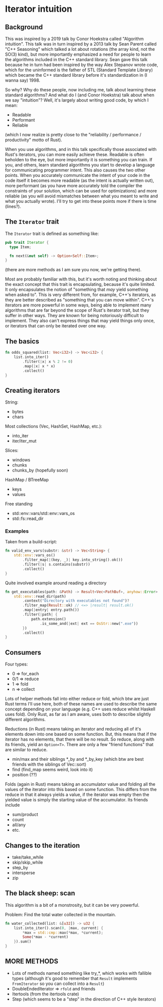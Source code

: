 # Iterator intuition

## Background
This was inspired by a 2019 talk by Conor Hoekstra called "Algorithm intuition". This talk was in turn inspired by a 2013 talk by Sean Parent called "C++ Seasoning" which talked a lot about rotations (the array kind, not the SO(3) kind), but more importantly emphasized a need for people to learn the algorithms included in the C++ standard library. Sean gave this talk because he in turn had been inspired by the way Alex Stepanov wrote code, which for the uninformed is the father of STL (Standard Template Library) which became the C++ standard library before it's standardization in (I wanna say) 1998.

So why? Why do these people, now including me, talk about learning these standard algorithms? And what do I (and Conor Hoekstra) talk about when we say "intuition"? Well, it's largely about writing good code, by which I mean:

- Readable
- Performant
- Reliable

(which I now realize is pretty close to the "reliability / performance / productivity" motto of Rust).

When you use algorithms, and in this talk specifically those associated with Rust's iterators, you can more easily achieve these. Readable is often beholden to the eye, but more importantly it is something you can train. If you, and others, learn standard algorithms you start to develop a language for communicating programmer intent. This also causes the two other points. When you accurately communicate the intent of your code in the code itself it becomes more readable (as the intent is actually written out), more performant (as you have more accurately told the compiler the constraints of your solution, which can be used for optimizations) and more reliable (as you will avoid mismatches between what you meant to write and what you actually wrote). I'll try to get into these points more if there is time (lines?).

## The `Iterator` trait
The `Iterator` trait is defined as something like:
```rust
pub trait Iterator {
  type Item;

  fn next(&mut self) -> Option<Self::Item>;
}
```

(there are more methods as I am sure you now, we're getting there).

Most are probably familiar with this, but it's worth noting and thinking about the exact concept that this trait is encapsulating, because it's quite limited. It only encapsulates the notion of "something that _may_ yield something when asked to". This is very different from, for example, C++'s iterators, as they are better described as "something that you can move within". C++'s iterators are more powerful in some ways, being able to implement many algorithms that are far beyond the scope of Rust's iterator trait, but they suffer in other ways. They are known for being notoriously difficult to implement. They also can't express things that may yield things only once, or iterators that can only be iterated over one way.

## The basics

```rust
fn odds_squared(list: Vec<i32>) -> Vec<i32> {
    list.into_iter()
        .filter(|x| x % 2 != 0)
        .map(|x| x * x)
        .collect()
}
```

## Creating iterators
String:
- bytes
- chars

Most collections (Vec, HashSet, HashMap, etc.):
- into_iter
- iter/iter_mut

Slices:
- windows
- chunks
- chunks_by (hopefully soon)

HashMap / BTreeMap
- keys
- values

Free standing
- std::env::vars/std::env::vars_os
- std::fs::read_dir

### Examples
Taken from a build-script:
```rust
fn valid_env_vars(substr: &str) -> Vec<String> {
    std::env::vars_os()
        .filter_map(|(key, _)| key.into_string().ok())
        .filter(|s| s.contains(substr))
        .collect()
} 
```

Quite involved example around reading a directory
```rust
fn get_executables(path: &Path) -> Result<Vec<PathBuf>, anyhow::Error> {
    std::env::read_dir(path)
        .context("Directory with executables not found")?
        .filter_map(Result::ok) // <=> |result| result.ok()
        .map(|entry| entry.path())
        .filter(|path| {
            path.extension()
                .is_some_and(|ext| ext == OsStr::new(".exe"))
        })
        .collect()
}
```

## Consumers
Four types:
- 0 => for_each
- 0/1 => reduce
- 1 => fold
- n => collect

Lots of helper methods fall into either reduce or fold, which btw are just Rust terms I'll use here, both of these names are used to describe the same concept depending on your language (e.g. C++ uses reduce whilst Haskell uses fold). Only Rust, as far as I am aware, uses both to describe slightly different algorithms.

Reductions (in Rust) means taking an iterator and reducing all of it's elements down into one based on some function. But, this means that if the iterator has no elements, that there will be no result. So reduce, along with its friends, yield an `Option<T>`. There are only a few "friend functions" that are similar to reduce.
- min/max and their siblings *_by and *_by_key (which btw are best friends with the siblings of Vec::sort)
- find (find_map seems weird, look into it)
- position (??)

Folds (again in Rust) means taking an accumulator value and folding all the values of the iterator into this based on some function. This differs from the reduce in that it always yields a value, if the iterator was empty then the yielded value is simply the starting value of the accumulator. Its friends include
- sum/product
- count
- all/any
- etc.

## Changes to the iteration
- take/take_while
- skip/skip_while
- step_by
- intersperse
- zip

## The black sheep: scan
This algorithm is a bit of a monstrosity, but it can be very powerful.

Problem: Find the total water collected in the mountain.
```rust
fn water_collected(list: &[u32]) -> u32 {
    list.into_iter().scan(0, |max, current| {
        *max = std::cmp::max(*max, *current);
        Some(*max - *current)
    }).sum()
}
```

## MORE METHODS
- Lots of methods named something like try_*, which works with fallible types (although it's good to remember that `Result` implements `FromIterator` so you can collect into a `Result`)
- DoubleEndedIterator => `rfold` and friends
- Itertools (from the itertools crate)
- Step (which seems to be a "step" in the direction of C++ style iterators)
